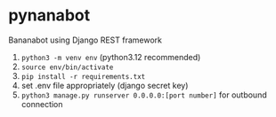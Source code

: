 # pynanabot
Bananabot using Django REST framework

1. `python3 -m venv env` (python3.12 recommended)
2. `source env/bin/activate`
3. `pip install -r requirements.txt`
4. set .env file appropriately (django secret key)
5. `python3 manage.py runserver 0.0.0.0:[port number]` for outbound connection
